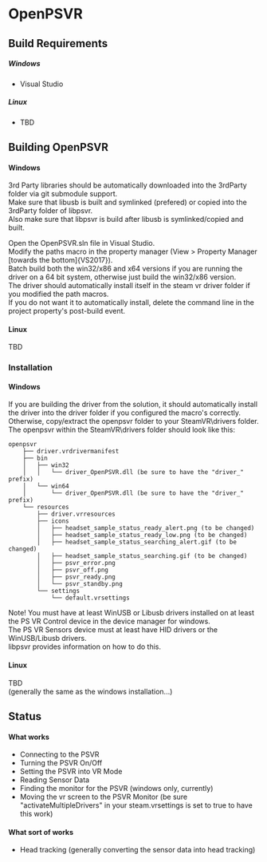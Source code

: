 ﻿# OpenPSVR
## Build Requirements
##### Windows
- Visual Studio

##### Linux
- TBD

## Building OpenPSVR
#### Windows
3rd Party libraries should be automatically downloaded into the 3rdParty folder via git submodule support.  
Make sure that libusb is built and symlinked (prefered) or copied into the 3rdParty folder of libpsvr.  
Also make sure that libpsvr is build after libusb is symlinked/copied and built.  

Open the OpenPSVR.sln file in Visual Studio.  
Modify the paths macro in the property manager (View > Property Manager \[towards the bottom\]\{VS2017\}).  
Batch build both the win32/x86 and x64 versions if you are running the driver on a 64 bit system, otherwise just build the win32/x86 version.  
The driver should automatically install itself in the steam vr driver folder if you modified the path macros.  
If you do not want it to automatically install, delete the command line in the project property's post-build event.

#### Linux
TBD

### Installation
#### Windows
If you are building the driver from the solution, it should automatically install the driver into the driver folder if you configured the macro's correctly.  
Otherwise, copy/extract the openpsvr folder to your SteamVR\drivers folder.  
The openpsvr within the SteamVR\drivers folder should look like this:
```
openpsvr
    ├── driver.vrdrivermanifest
    ├── bin
    │   ├── win32
    │   │   └── driver_OpenPSVR.dll (be sure to have the "driver_" prefix)
    │   └── win64
    │       └── driver_OpenPSVR.dll (be sure to have the "driver_" prefix)
    └── resources
        ├── driver.vrresources
        ├── icons
        │   ├── headset_sample_status_ready_alert.png (to be changed)
        │   ├── headset_sample_status_ready_low.png (to be changed)
        │   ├── headset_sample_status_searching_alert.gif (to be changed)
        │   ├── headset_sample_status_searching.gif (to be changed)
        │   ├── psvr_error.png
        │   ├── psvr_off.png
        │   ├── psvr_ready.png
        │   └── psvr_standby.png
        └── settings
            └── default.vrsettings
```
Note! You must have at least WinUSB or Libusb drivers installed on at least the PS VR Control device in the device manager for windows.  
The PS VR Sensors device must at least have HID drivers or the WinUSB/Libusb drivers.    
libpsvr provides information on how to do this.

#### Linux
TBD  
(generally the same as the windows installation...)

## Status
#### What works
- Connecting to the PSVR
- Turning the PSVR On/Off
- Setting the PSVR into VR Mode
- Reading Sensor Data
- Finding the monitor for the PSVR (windows only, currently)
- Moving the vr screen to the PSVR Monitor (be sure "activateMultipleDrivers" in your steam.vrsettings is set to true to have this work)

#### What sort of works
- Head tracking (generally converting the sensor data into head tracking)
